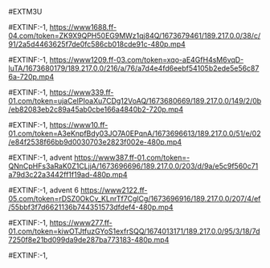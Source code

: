 #EXTM3U

#EXTINF:-1,
https://www1688.ff-04.com/token=ZK9X9QPH50EG9MWz1qj84Q/1673679461/189.217.0.0/38/c/91/2a5d4463625f7de0fc586cb018cde91c-480p.mp4

#EXTINF:-1, 
https://www1209.ff-03.com/token=xqo-aE4GfH4sM6vqD-luTA/1673680179/189.217.0.0/216/a/76/a7d4e4fd6eebf54105b2ede5e56c876a-720p.mp4

#EXTINF:-1,
https://www339.ff-01.com/token=ujaCeIPIoaXu7CDg12VoAQ/1673680669/189.217.0.0/149/2/0b/eb82083eb2c89a45ab0cbe166a4840b2-720p.mp4

#EXTINF:-1,
https://www10.ff-01.com/token=A3eKnpfBdy03JO7A0EPqnA/1673696613/189.217.0.0/51/e/02/e84f2538f66bb9d0030703e2823f002e-480p.mp4

#EXTINF:-1, advent 
https://www387.ff-01.com/token=-QNnCpHFs3aRaK0Z1CLjjA/1673696696/189.217.0.0/203/d/9a/e5c9f560c71a79d3c22a3442ff1f19ad-480p.mp4

#EXTINF:-1, advent 6
https://www2122.ff-05.com/token=rDSZ0OkCv_KLnrTf7CglCg/1673696916/189.217.0.0/207/4/ef/55bbf3f7d6621136b744351573dfdef4-480p.mp4


#EXTINF:-1,
https://www277.ff-01.com/token=kiwOTJtfuzGYoS1exfrSQQ/1674013171/189.217.0.0/95/3/18/7d7250f8e21bd099da9de287ba773183-480p.mp4

#EXTINF:-1,

